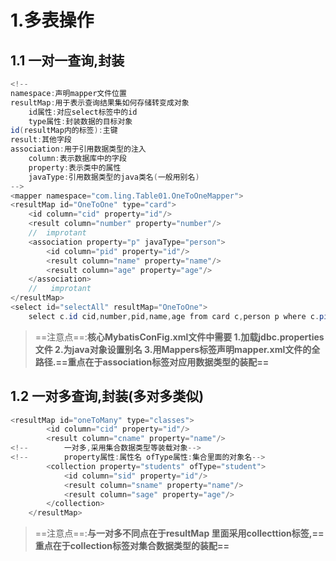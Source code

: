 # 1.多表操作

## 1.1 一对一查询,封装
```java
<!--  
namespace:声明mapper文件位置  
resultMap:用于表示查询结果集如何存储转变成对象  
    id属性:对应select标签中的id  
    type属性:封装数据的目标对象  
id(resultMap内的标签):主键  
result:其他字段  
association:用于引用数据类型的注入  
    column:表示数据库中的字段  
    property:表示类中的属性  
    javaType:引用数据类型的java类名(一般用别名)  
-->  
<mapper namespace="com.ling.Table01.OneToOneMapper">  
<resultMap id="OneToOne" type="card">  
    <id column="cid" property="id"/>  
    <result column="number" property="number"/>
    //  improtant
    <association property="p" javaType="person">  
        <id column="pid" property="id"/>  
        <result column="name" property="name"/>  
        <result column="age" property="age"/>  
    </association>  
	//   improtant
</resultMap>  
<select id="selectAll" resultMap="OneToOne">  
    select c.id cid,number,pid,name,age from card c,person p where c.pid=p.id;</select>

```

>==注意点==:**核心MybatisConFig.xml文件中需要  1.加载jdbc.properties文件  2.为java对象设置别名  3.用Mappers标签声明mapper.xml文件的全路径.==重点在于association标签对应用数据类型的装配==**


## 1.2 一对多查询,封装(多对多类似)
```java
<resultMap id="oneToMany" type="classes">  
        <id column="cid" property="id"/>  
        <result column="cname" property="name"/>  
<!--        一对多,采用集合数据类型等装载对象-->  
<!--        property属性:属性名 ofType属性:集合里面的对象名-->  
        <collection property="students" ofType="student">  
            <id column="sid" property="id"/>  
            <result column="sname" property="name"/>  
            <result column="sage" property="age"/>  
        </collection>  
    </resultMap>
```

>==注意点==:**与一对多不同点在于resultMap 里面采用collecttion标签,==重点在于collection标签对集合数据类型的装配==**




